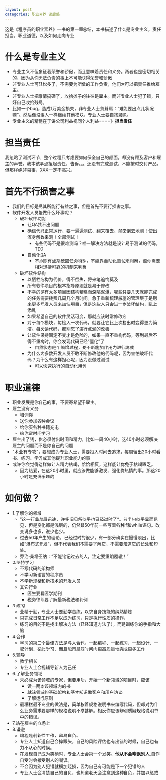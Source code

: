 ```yaml
---
layout: post
categories: 职业素养 读后感
---
```


这是《程序员的职业素养》一书的第一章总结，本书描述了什么是专业主义，责任担当，职业道德，以及如何走向专业

# 什么是专业主义
- 专业主义不但象征着荣誉和骄傲，而且意味着责任和义务。两者也是密切相关的，因为从你无法负责的事上不可能获得荣誉和骄傲
- 非专业人士可轻松多了，不需要为所做的工作负责，他们大可以把责任推给雇主。
- 非专业人士把事情搞砸了，收拾摊子的往往是雇主。而非专业人士犯了错，只好自己收拾残局。
- 比如一个bug，造成1万美金损失，非专业人士耸耸肩：“难免要出点儿状况嘛”。然后像没事人一样继续其他模块。专业人士要自掏腰包。
- 专业主义的精髓在于讲公司利益视同个人利益====》**担当责任**
  
# 担当责任
我忽略了测试环节，整个过程只考虑要如何保全自己的颜面，却没有顾及客户和雇主的声誉。我本该早点担起责任，告诉。。。还没有完成测试，不能按时交付产品。但那样绝非易事，XXX一定不高兴。

# 首先不行损害之事
- 我们的目标是尽其所能行有益之事，但是首先不要行损害之事。
- 软件开发人员能做什么坏事呢？
  - 破坏软件功能
    - 让QA找不出问题
    - 确信代码正常运行，要一遍遍测试、翻来覆去、颠来倒去地测！使出浑身解数来测！全部测试！
      - 有些代码不是很难测吗？唯一解决方法就是设计易于测试的代码，TDD
    - 自动化QA
      - 不排除有些系统因任务特殊，不能靠自动化测试来判断，但你需要相对迅捷可靠的机制来判断
  - 破坏软件结构
    - 以牺牲结构为代价，得不偿失，将来笔追悔莫及
    - 所有软件项目的根本指导原则就是易于修改
    - 不幸的是有太多项目因结构糟糕而深陷泥潭，哪些只要几天就能完成的任务需要耗费几周几个月时间。急于重新梳理威望的管理层于是聘来更多开发人员来加快项目，但是这些人只会进一步破坏结构，乱上添乱
    - 如果希望自己的软件灵活可变，那就应该时常修改它
    - 对于每个模块，每检入一次代码，就要让它比上次检出时变得更为简洁。每次读代码，都别忘了进行点滴的改善
    - 让软件保持固定不变才是危险的，如果一直不重构代码，等到最后不得不重构时，你会发现代码已经“僵化”了
      - 自然状态是个熵增过程，要不断施加作用力进行熵减
    - 为什么大多数开发人员不敢不断修改他的代码呢，因为害怕破坏代码？为什么有这样担心呢，因为没做过测试
      - 可以快速执行的自动化用例

# 职业道德

- 职业发展是你自己的事，不要寄希望于雇主。
- 雇主没有义务
  - 培训你
  - 送你参加各种会议
  - 给你买各种书籍充电
  - 给你留时间学习
- 雇主出了钱，你必须付出时间和精力。比如一周40小时，这40小时必须解决雇主的问题而不是你自己的问题
- "术业有专攻"，要想成为专业人士，需要投入时间去追求，每周留出20小时看书、练习、学习或其他提升职业能力的事
- 或许你会觉得这样做让人精力枯竭，恰恰相反，这样能让你免于枯竭匮乏。
  - 因为热爱，在这20小时里，就应该做能够激发、强化你热情的事。那这20小时是充满乐趣的

# 如何做？

- 1.了解你的领域
  - ”这一行业发展迅速，许多旧见解似乎也已经过时了“。前半句似乎显而易见，但是变化都是浅层的，仍然跟50年前一些写着各种if和while语句。改变说多也多，说少也少。
  - 过去50年产生的理论，已经过时的很少，有一部分确实在慢慢淡出，比如“瀑布式开发”，但不代表我们不需要了解它，不需要知道它的长处和短处。
  - 乔治·桑塔亚纳：“不能铭记过去的人，注定要重蹈覆辙！”
- 2.坚持学习
  - 不写代码的架构师
  - 不学习新语言的程序员
  - 不学新规格和新技术的开发人员
  - 其它行业
    - 医生要看医学期刊
    - 税务律师要了解最新税法和判例
- 3.练习
  - 业精于勤，专业人士要勤学苦练，以求自身技能的纯熟精炼
  - 只完成日常工作不足以成为练习，只是执行性质的操作。
  - 练习的目的不是找出解决方法（已经知道方法了），而是训练你的手指和大脑
- 4.合作
  - 学习的第二个最佳方法是与人合作。一起编程、一起练习、一起设计、一起计划，彼此学习，而且能再最短时间内更高质量地完成更多工作
- 5.辅导
  - 教学相长
  - 专业人士会视辅导新人为己任
- 6.了解业务领域
  - 未必成为该领域的专家，但要用功，开始一个新领域的项目时，应该
    - 读一两本该领域内的书
    - 就该领域的基础架构和基本知识做客户和用户访谈
    - 了解运行原则
  - 最糟糕最不专业的做法是，简单按着规格说明书来编写代码，但却对为什么业务需求要那样的规格说明不求甚解。相反你应该辨别质疑规格说明书中的错误。
- 7.站在雇主的立场上
- 8.谦逊
  - 编程是创新性工作，容易自负。
  - 专业人士知道自己会摔跟头，自己的风险评估也有出错的时候，自己也有力不从心的时候。
  - 在发现自己成为笑柄时，专业人士会第一个发笑。**他从不会嘲讽别人**,自作自受时会接受别人的嘲讽。
  - 不会因为别人犯错就横加贬损，因为自己有可能是下一个犯错的人
  - 专业人士会清楚自己的自负，也知道老天会注意到这种自负，并加以惩戒
